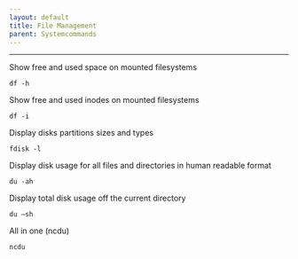 ```yaml
---
layout: default
title: File Management
parent: Systemcommands
---
```


______________________________________________________________________

Show free and used space on mounted filesystems

`df -h`

Show free and used inodes on mounted filesystems

`df -i`

Display disks partitions sizes and types

`fdisk -l`

Display disk usage for all files and directories in human readable format

`du -ah`

Display total disk usage off the current directory

`du –sh`

All in one (ncdu)

`ncdu`
